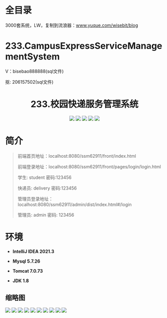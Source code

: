 # 全目录

3000套系统，LW，复制到流浪器：www.yuque.com/wisebit/blog

# 233.CampusExpressServiceManagementSystem

<p>V：bisebao888888(sql文件)</p>
<p>抠: 206157502(sql文件)</p>

<p><h1 align="center">233.校园快递服务管理系统</h1></p>


<p align="center">
	<img src="https://img.shields.io/badge/jdk-1.8-orange.svg"/>
    <img src="https://img.shields.io/badge/spring-5.x-lightgrey.svg"/>
    <img src="https://img.shields.io/badge/springmvc-5.x-lightgrey.svg"/>
    <img src="https://img.shields.io/badge/mybatis-5.x-yellow.svg"/>
    <img src="https://img.shields.io/badge/vue-3.x-blue.svg"/>
</p>

# 简介
>
> 
>
> 前端首页地址：localhost:8080/ssm62911/front/index.html
>
> 前端登录地址：localhost:8080/ssm62911/front/pages/login/login.html
>
> 学生: student  密码:123456
>
> 快递员: delivery  密码:123456
>
> 管理员登录地址：localhost:8080/ssm62911/admin/dist/index.html#/login
> 
> 管理员: admin   密码: 123456
>

>

# 环境

- <b>IntelliJ IDEA 2021.3</b>

- <b>Mysql 5.7.26</b>

- <b>Tomcat 7.0.73</b>

- <b>JDK 1.8</b>




## 缩略图

![](https://bitwise.oss-cn-heyuan.aliyuncs.com/2024/9/10/2ee8a9e7-977f-4edd-a2f2-55d991322a4d.png)
![](https://bitwise.oss-cn-heyuan.aliyuncs.com/2024/9/10/2dc727eb-4483-471d-a9e9-2fae32ed46b3.png)
![](https://bitwise.oss-cn-heyuan.aliyuncs.com/2024/9/10/507e63b4-41c5-48e7-b224-81ffddcbf208.png)
![](https://bitwise.oss-cn-heyuan.aliyuncs.com/2024/9/10/25466612-dc09-40da-bf8f-ff6a6df801d6.png)
![](https://bitwise.oss-cn-heyuan.aliyuncs.com/2024/9/10/43f80c01-fc1e-4af2-b0c6-d52499397dca.png)
![](https://bitwise.oss-cn-heyuan.aliyuncs.com/2024/9/10/ddab0f86-c6d6-4d07-bac2-383caaf1bf9c.png)
![](https://bitwise.oss-cn-heyuan.aliyuncs.com/2024/9/10/251e25d2-1ebc-496d-be68-cb7b50b7c518.png)
![](https://bitwise.oss-cn-heyuan.aliyuncs.com/2024/9/10/99691919-51b1-47d2-b30b-479439cc436f.png)
![](https://bitwise.oss-cn-heyuan.aliyuncs.com/2024/9/10/95df87a4-dbd8-48c6-a1ff-c9d285e9cfe4.png)
![](https://bitwise.oss-cn-heyuan.aliyuncs.com/2024/9/10/76534491-2039-48c5-823c-09688c1ac25a.png)




